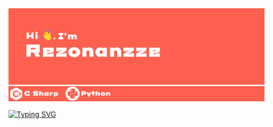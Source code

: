 <img src="./Materials/Header/Header.png" alt="Rezonanzze">

<img src="./Materials/Languages/Lang.png" alt="Lang">

[![Typing SVG](https://readme-typing-svg.demolab.com?font=Fira+Code&weight=800&size=50&duration=9000&pause=1000&color=D96353&vCenter=true&width=800&height=70&lines=BRAIN+IN+DEVELOPMENT)](https://git.io/typing-svg)


